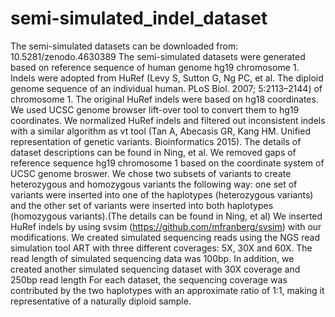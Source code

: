 # semi-simulated_indel_dataset
The semi-simulated datasets can be downloaded from: 10.5281/zenodo.4630389
The semi-simulated datasets were generated based on reference sequence of human genome hg19 chromosome 1. Indels were adopted from HuRef (Levy S, Sutton G, Ng PC, et al. The diploid genome sequence of an individual human. PLoS Biol. 2007; 5:2113–2144) of chromosome 1.
The original HuRef indels were based on hg18 coordinates. We used UCSC genome browser lift-over tool to convert them to hg19 coordinates.
We normalized HuRef indels and filtered out inconsistent indels with a similar algorithm as vt tool (Tan A, Abecasis GR, Kang HM. Unified representation of genetic variants. Bioinformatics 2015). The details of dataset descriptions can be found in Ning, et al.
We removed gaps of reference sequence hg19 chromosome 1 based on the coordinate system of UCSC genome broswer.
We chose two subsets of variants to create heterozygous and homozygous variants the following way: one set of variants were inserted into one of the haplotypes (heterozygous variants) and the other set of variants were inserted into both haplotypes (homozygous variants).(The details can be found in Ning, et al)
We inserted HuRef indels by using svsim (https://github.com/mfranberg/svsim) with our modifications.
We created simulated sequencing reads using the NGS read simulation tool ART⁠ with three different coverages: 5X, 30X and 60X. The read length of simulated sequencing data was 100bp⁠⁠. In addition, we created another simulated sequencing dataset with 30X coverage and 250bp read length
For each dataset, the sequencing coverage was contributed by the two haplotypes with an approximate ratio of 1:1, making it representative of a naturally diploid sample.
